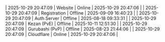 | 2025-10-29 20:47:09 | Website | Online | 2025-10-29 20:47:06 |
| 2025-10-29 20:47:09 | Registration | Offline | 2025-09-09 16:40:23 |
| 2025-10-29 20:47:09 | Auth Server | Offline | 2025-08-18 09:33:31 |
| 2025-10-29 20:47:09 | Kezan (PvE) | Offline | 2025-10-11 12:51:30 |
| 2025-10-29 20:47:09 | Gurubashi (PvP) | Offline | 2025-08-23 21:44:06 |
| 2025-10-29 20:47:09 | Cloudflare | Online | 2025-10-29 20:47:06 |
